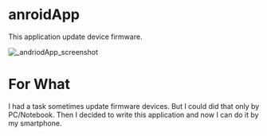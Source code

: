 # anroidApp

This application update device firmware.

![_andriodApp_screenshot](https://user-images.githubusercontent.com/17491403/149629097-908073ad-cf89-4103-a684-da7fbd66390c.jpg)

# For What
I had a task sometimes update firmware devices. But I could did that only by PC/Notebook. Then I decided to write this application and now I can do it by my smartphone. 
